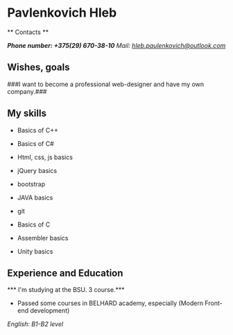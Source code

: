 # Pavlenkovich Hleb #

** Contacts **

***Phone number: +375(29) 670-38-10***
*Mail: hleb.paulenkovich@outlook.com*

## Wishes, goals ##

###I want to become a professional web-designer and have my own company.###

## My skills ##

* Basics of C++

* Basics of C# 

* Html, css, js basics

* jQuery basics

* bootstrap 

* JAVA basics

* git

* Basics of C

* Assembler basics

* Unity basics


## Experience and Education ##

*** I'm studying at the BSU. 3 course.***

* Passed some courses in BELHARD academy, especially (Modern Front-end development)

*English: B1-B2 level*
